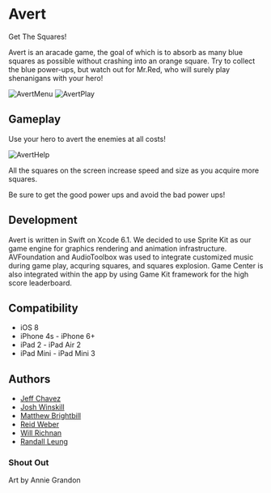# Avert

Get The Squares!

Avert is an aracade game, the goal of which is to absorb as many blue squares as possible without crashing into an orange square.  Try to collect the blue power-ups, but watch out for Mr.Red, who will surely play shenanigans with your hero!
 
![AvertMenu](http://i.imgur.com/olXsF2r.png)
![AvertPlay](http://i.imgur.com/vueO8kk.png)

## Gameplay

Use your hero to avert the enemies at all costs!

![AvertHelp](http://i.imgur.com/433UFQt.png)

All the squares on the screen increase speed and size as you acquire more squares.

Be sure to get the good power ups and avoid the bad power ups!


## Development
Avert is written in Swift on Xcode 6.1.  We decided to use Sprite Kit as our game engine for graphics rendering and animation infrastructure.  AVFoundation and AudioToolbox was used to integrate customized music during game play, acquring squares, and squares explosion.  Game Center is also integrated within the app by using Game Kit framework for the high score leaderboard.

## Compatibility
- iOS 8
- iPhone 4s - iPhone 6+
- iPad 2 - iPad Air 2
- iPad Mini - iPad Mini 3

## Authors
- [Jeff Chavez](https://github.com/jeffChavez)
- [Josh Winskill](https://github.com/jwinskill)
- [Matthew Brightbill](https://github.com/mbrightbill)
- [Reid Weber](https://github.com/Reidweb1)
- [Will Richnan](https://github.com/willrichman)
- [Randall Leung](https://github.com/ranleung)

### Shout Out

Art by Annie Grandon





